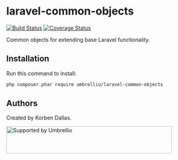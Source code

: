 # laravel-common-objects

[![Build Status](https://travis-ci.org/umbrellio/laravel-common-objects.svg?branch=master)](https://travis-ci.org/umbrellio/laravel-common-objects)
[![Coverage Status](https://coveralls.io/repos/github/umbrellio/laravel-common-objects/badge.svg?branch=master)](https://coveralls.io/github/umbrellio/laravel-common-objects?branch=master)

Common objects for extending base Laravel functionality.

## Installation

Run this command to install:
```bash
php composer.phar require umbrellio/laravel-common-objects
```

## Authors

Created by Korben Dallas.

<a href="https://github.com/umbrellio/">
<img style="float: left;" src="https://umbrellio.github.io/Umbrellio/supported_by_umbrellio.svg" alt="Supported by Umbrellio" width="439" height="72">
</a>
